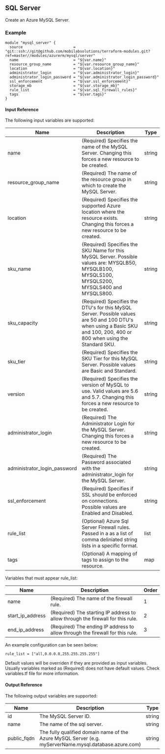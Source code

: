 ## SQL Server
Create an Azure MySQL Server.

### Example
```hcl
module "mysql_server" {
  source                       = "git::ssh://git@github.com/mobilabsolutions/terraform-modules.git?ref=master//modules/azurerm/mysql/server"
  name                         = "${var.name}"
  resource_group_name          = "${var.resource_group_name}"
  location                     = "${var.location}"
  administrator_login          = "${var.administrator_login}"
  administrator_login_password = "${var.administrator_login_password}"
  ssl_enforcement              = "${var.ssl_enforcement}"
  storage_mb                   = "${var.storage_mb}"
  rule_list                    = "${var.sql_firewall_rules}"
  tags                         = "${var.tags}"
}
```

#### Input Reference
The following input variables are supported:

Name | Description | Type 
----------------- | --------- | -------- 
name |  (Required) Specifies the name of the MySQL Server. Changing this forces a new resource to be created. | string 
resource_group_name | (Required) The name of the resource group in which to create the MySQL Server. | string
location | (Required) Specifies the supported Azure location where the resource exists. Changing this forces a new resource to be created. | string
sku_name | (Required) Specifies the SKU Name for this MySQL Server. Possible values are: MYSQLB50, MYSQLB100, MYSQLS100, MYSQLS200, MYSQLS400 and MYSQLS800. | string
sku_capacity | (Required) Specifies the DTU's for this MySQL Server. Possible values are 50 and 100 DTU's when using a Basic SKU and 100, 200, 400 or 800 when using the Standard SKU. | string
sku_tier | (Required) Specifies the SKU Tier for this MySQL Server. Possible values are Basic and Standard. | string
version | (Required) Specifies the version of MySQL to use. Valid values are 5.6 and 5.7. Changing this forces a new resource to be created. | string
administrator_login | (Required) The Administrator Login for the MySQL Server. Changing this forces a new resource to be created. | string
administrator_login_password | (Required) The Password associated with the administrator_login for the MySQL Server. | string
ssl_enforcement | (Required) Specifies if SSL should be enforced on connections. Possible values are Enabled and Disabled. | string
rule_list | (Optional) Azure Sql Server Firewall rules. Passed in a as a list of comma deliniated string lists in a specific format. | list
tags | (Optional) A mapping of tags to assign to the resource. | map

Variables that must appear rule_list:

Name | Description | Order 
----------------- | --------- | -------- 
name | (Required) The name of the firewall rule. | 1
start_ip_address | (Required) The starting IP address to allow through the firewall for this rule. | 2
end_ip_address | (Required) The ending IP address to allow through the firewall for this rule. | 3 

An example configuration can be seen below:

```hcl
rule_list = ["all,0.0.0.0,255.255.255.255"]
```


Default values will be overriden if they are provided as input variables. Usually variables marked as (Required) does not have default values. Check variables.tf file for more information.


#### Output Reference
The following output variables are supported:

Name | Description | Type
----------------- | --------- | --------
id | The MySQL Server ID. | string
name | The name of the sql server. | string
public_fqdn | The fully qualified domain name of the Azure MySQL Server (e.g. myServerName.mysql.database.azure.com) | string
